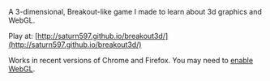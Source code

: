 A 3-dimensional, Breakout-like game I made to learn about 3d graphics and WebGL.

Play at: [http://saturn597.github.io/breakout3d/](http://saturn597.github.io/breakout3d/)

Works in recent versions of Chrome and Firefox. You may need to [enable WebGL](http://superuser.com/questions/836832/how-can-i-enable-webgl-in-my-browser).
